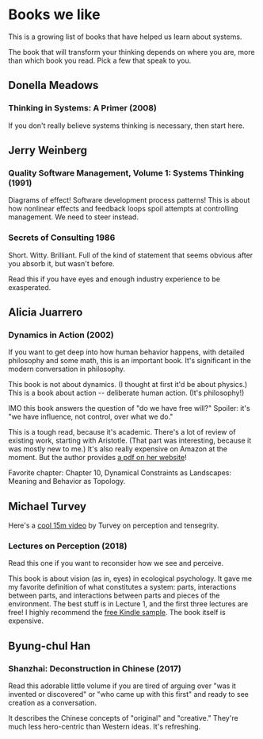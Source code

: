# Books we like

This is a growing list of books that have helped us learn about systems.

The book that will transform your thinking depends on where you are, more than which book you read. Pick a few that speak to you.

## Donella Meadows

### Thinking in Systems: A Primer (2008)

If you don't really believe systems thinking is necessary, then start here.

## Jerry Weinberg

### Quality Software Management, Volume 1: Systems Thinking (1991)

Diagrams of effect! Software development process patterns! This is about how nonlinear effects and feedback loops spoil attempts at controlling management.
We need to steer instead.

### Secrets of Consulting 1986

Short. Witty. Brilliant. Full of the kind of statement that seems obvious after you absorb it, but wasn't before.

Read this if you have eyes and enough industry experience to be exasperated.

## Alicia Juarrero

### Dynamics in Action (2002)

If you want to get deep into how human behavior happens, with detailed philosophy and some math, this is an important book. It's significant in the modern
conversation in philosophy.

This book is not about dynamics. (I thought at first it'd be about physics.) This is a book about action -- deliberate human action.
(It's philosophy!)

IMO this book answers the question of "do we have free will?" Spoiler: it's "we have influence, not control, over what we do."

This is a tough read, because it's academic. There's a lot of review of existing work, starting with Aristotle. (That part was interesting,
because it was mostly new to me.) It's also really expensive on Amazon at the moment. But the author provides [a pdf on her website](https://aliciajuarrerodotcom1.wordpress.com/dynamics-in-action-2/)!

Favorite chapter: Chapter 10, Dynamical Constraints as Landscapes: Meaning and Behavior as Topology.

## Michael Turvey

Here's a [cool 15m video](https://www.youtube.com/watch?v=BLR7ZTSel9M) by Turvey on perception and tensegrity.

### Lectures on Perception (2018)

Read this one if you want to reconsider how we see and perceive. 

This book is about vision (as in, eyes) in ecological psychology. It gave me my favorite definition of what constitutes a system: parts, interactions between parts, and interactions between parts and pieces of the environment. The best stuff is in Lecture 1, and the first three lectures are free!
I highly recommend the [free Kindle sample](https://smile.amazon.com/Lectures-Perception-Perspective-Michael-Turvey-ebook-dp-B07K4SCKR1/dp/B07K4SCKR1/ref=mt_other?_encoding=UTF8&me=&qid=1604875159). The book itself is expensive.

## Byung-chul Han

### Shanzhai: Deconstruction in Chinese (2017)

Read this adorable little volume if you are tired of arguing over "was it invented or discovered" or "who came up with this first" 
and ready to see creation as a conversation.

It describes the Chinese concepts of "original" and "creative." They're much less hero-centric than Western ideas. It's refreshing.

